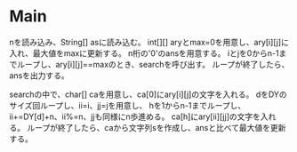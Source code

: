# Main
nを読み込み、String[] asに読み込む。
int[][] aryとmax=0を用意し、ary\[i\]\[j\]に入れ、最大値をmaxに更新する。
n桁の'0'のansを用意する。
iとjを0からn-1までループし、ary[i][j]==maxのとき、searchを呼び出す。
ループが終了したら、ansを出力する。

searchの中で、char[] caを用意し、ca\[0\]にary[i][j]の文字を入れる。
dをDYのサイズ回ループし、ii=i、jj=jを用意し、
hを1からn-1までループし、ii+=DY[d]+n、ii%=n、jjも同様にn歩進める。
ca[h]にary[ii][jj]の文字を入れる。
ループが終了したら、caから文字列sを作成し、ansと比べて最大値を更新する。

